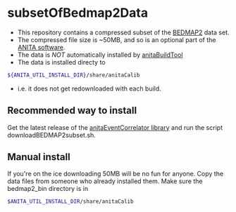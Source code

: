 # subsetOfBedmap2Data

- This repository contains a compressed subset of the [BEDMAP2](https://www.bas.ac.uk/project/bedmap-2/) data set.
- The compressed file size is ~50MB, and so is an optional part of the [ANITA software](https://github.com/anitaNeutrino).
- The data is *NOT* automatically installed by [anitaBuildTool](https://github.com/anitaNeutrino/anitaBuildTool)
- The data is installed directy to
```bash
${ANITA_UTIL_INSTALL_DIR}/share/anitaCalib
```
- i.e. it does not get redownloaded with each build.

## Recommended way to install ##

Get the latest release of the [anitaEventCorrelator library](https://github.com/anitaNeutrino/anitaEventCorrelator) and run the script downloadBEDMAP2subset.sh.


## Manual install ##

If you're on the ice downloading 50MB will be no fun for anyone.
Copy the data files from someone who already installed them.
Make sure the bedmap2_bin directory is in

```bash
$ANITA_UTIL_INSTALL_DIR/share/anitaCalib
```
